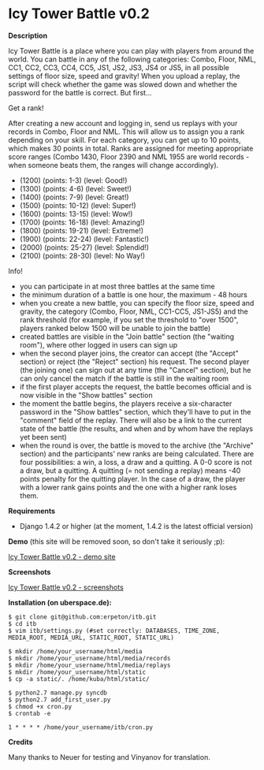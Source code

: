 # Icy Tower Battle v0.2

**Description**

Icy Tower Battle is a place where you can play with players from around the world. You can battle in any of the following categories: Combo, Floor, NML, CC1, CC2, CC3, CC4, CC5, JS1, JS2, JS3, JS4 or JS5, in all possible settings of floor size, speed and gravity! When you upload a replay, the script will check whether the game was slowed down and whether the password for the battle is correct. But first...

Get a rank!

After creating a new account and logging in, send us replays with your records in Combo, Floor and NML. This will allow us to assign you a rank depending on your skill. For each category, you can get up to 10 points, which makes 30 points in total. Ranks are assigned for meeting appropriate score ranges (Combo 1430, Floor 2390 and NML 1955 are world records - when someone beats them, the ranges will change accordingly).

* (1200) (points: 1-3) (level: Good!) 
* (1300) (points: 4-6) (level: Sweet!) 
* (1400) (points: 7-9) (level: Great!) 
* (1500) (points: 10-12) (level: Super!) 
* (1600) (points: 13-15) (level: Wow!) 
* (1700) (points: 16-18) (level: Amazing!) 
* (1800) (points: 19-21) (level: Extreme!) 
* (1900) (points: 22-24) (level: Fantastic!) 
* (2000) (points: 25-27) (level: Splendid!) 
* (2100) (points: 28-30) (level: No Way!)

Info! 

* you can participate in at most three battles at the same time 
* the minimum duration of a battle is one hour, the maximum - 48 hours 
* when you create a new battle, you can specify the floor size, speed and gravity, the category (Combo, Floor, NML, CC1-CC5, JS1-JS5) and the rank threshold (for example, if you set the threshold to "over 1500", players ranked below 1500 will be unable to join the battle) 
* created battles are visible in the "Join battle" section (the "waiting room"), where other logged in users can sign up 
* when the second player joins, the creator can accept (the "Accept" section) or reject (the "Reject" section) his request. The second player (the joining one) can sign out at any time (the "Cancel" section), but he can only cancel the match if the battle is still in the waiting room 
* if the first player accepts the request, the battle becomes official and is now visible in the "Show battles" section 
* the moment the battle begins, the players receive a six-character password in the "Show battles" section, which they'll have to put in the "comment" field of the replay. There will also be a link to the current state of the battle (the results, and when and by whom have the replays yet been sent) 
* when the round is over, the battle is moved to the archive (the "Archive" section) and the participants' new ranks are being calculated. There are four possibilities: a win, a loss, a draw and a quitting. A 0-0 score is not a draw, but a quitting. A quitting (= not sending a replay) means -40 points penalty for the quitting player. In the case of a draw, the player with a lower rank gains points and the one with a higher rank loses them.

**Requirements**

* Django 1.4.2 or higher (at the moment, 1.4.2 is the latest official version)

**Demo** (this site will be removed soon, so don't take it seriously ;p):

[Icy Tower Battle v0.2 - demo site](http://kuba.norma.uberspace.de/itb/battles/)

**Screenshots**

[Icy Tower Battle v0.2 - screenshots](https://github.com/erpeton/itb/tree/master/screenshots)

**Installation (on uberspace.de):**

    $ git clone git@github.com:erpeton/itb.git
    $ cd itb
    $ vim itb/settings.py (#set correctly: DATABASES, TIME_ZONE, MEDIA_ROOT, MEDIA_URL, STATIC_ROOT, STATIC_URL)

    $ mkdir /home/your_username/html/media
    $ mkdir /home/your_username/html/media/records
    $ mkdir /home/your_username/html/media/replays
    $ mkdir /home/your_username/html/static
    $ cp -a static/. /home/kuba/html/static/

    $ python2.7 manage.py syncdb
    $ python2.7 add_first_user.py
    $ chmod +x cron.py
    $ crontab -e 

    1 * * * * /home/your_username/itb/cron.py
    
**Credits**

Many thanks to Neuer for testing and Vinyanov for translation.
